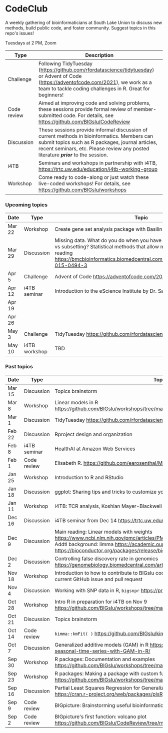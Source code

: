# CodeClub

A weekly gathering of bioinformaticians at South Lake Union to discuss new methods, build public code, and foster community. Suggest topics in this repo's issues!

Tuesdays at 2 PM, Zoom

Type        | Description
----------- | -----------
Challenge   | Following TidyTuesday (https://github.com/rfordatascience/tidytuesday) or Advent of Code (https://adventofcode.com/2021), we work as a team to tackle coding challenges in R. Great for beginners! 
Code review | Aimed at improving code and solving problems, these sessions provide formal review of member-submitted code. For details, see https://github.com/BIGslu/CodeReview
Discussion  | These sessions provide informal discussion of current methods in bioinformatics. Members can submit topics such as R packages, journal articles, recent seminars, etc. Please review any posted literature _**prior**_ to the session.
i4TB        | Seminars and workshops in partnership with i4TB, https://trtc.uw.edu/education/i4tb-working-group
Workshop    | Come ready to code-along or just watch these live-coded workshops! For details, see https://github.com/BIGslu/workshops

### Upcoming topics

Date    | Type        | Topic
------- | ----------- | -------
Mar 22  | Workshop    | Create gene set analysis package with Basilin
Mar 29  | Discussion  | Missing data. What do you do when you have missing data? Imputation vs subsetting? Statistical methods that allow missing? Etc. Helpful reading https://bmcbioinformatics.biomedcentral.com/articles/10.1186/s12859-015-0494-3
Apr 5   | Challenge   | Advent of Code https://adventofcode.com/2021
Apr 12  | i4TB seminar| Introduction to the eScience Institute by Dr. Sarah Stone
Apr 19  | | 
Apr 26  | | 
May 3   | Challenge    | TidyTuesday https://github.com/rfordatascience/tidytuesday
May 10  | i4TB workshop| TBD


### Past topics

Date    | Type        | Topic
------- | ----------- | -------
Mar 15  | Discussion  | Topics brainstorm
Mar 8   | Workshop    | Linear models in R https://github.com/BIGslu/workshops/tree/main/2022.03.08_linear.model.workshop
Mar 1   | Discussion  | TidyTuesday https://github.com/rfordatascience/tidytuesday
Feb 22  | Discussion  | Rproject design and organization
Feb 8   | i4TB seminar| HealthAI at Amazon Web Services
Feb 1   | Code review | Elisabeth R. https://github.com/earosenthal/MMPhewas
Jan 25  | Workshop    | Introduction to R and RStudio
Jan 18  | Discussion  | ggplot: Sharing tips and tricks to customize your plots
Jan 11  | Workshop    | i4TB: TCR analysis, Koshlan Mayer-Blackwell (Fred Hutch)
Dec 16  | Discussion  | i4TB seminar from Dec 14 https://trtc.uw.edu/education/i4tb-working-group
Dec 9   | Discussion  | Main reading: Linear models with weights https://www.ncbi.nlm.nih.gov/pmc/articles/PMC4551905/ <br> Addtl background: limma https://academic.oup.com/nar/article/43/7/e47/2414268 <br> https://bioconductor.org/packages/release/bioc/vignettes/limma/inst/doc/usersguide.pdf
Dec 2   | Discussion  | Controlling false discovery rate in genomics https://genomebiology.biomedcentral.com/articles/10.1186/s13059-019-1716-1
Nov 18  | Workshop    | Introduction to how to contribute to BIGslu code and walk-through of completing a current GitHub issue and pull request
Nov 4   | Discussion  | Working with SNP data in R, `bigsnpr` https://privefl.github.io/bigsnpr/articles/demo.html
Oct 28  | Workshop    | Intro R in preparation for i4TB on Nov 9 https://github.com/BIGslu/workshops/tree/main/2021.10.28_introR.workshop
Oct 21  | Discussion  | Topics brainstorm
Oct 14  | Code review | `kimma::kmFit( )` https://github.com/BIGslu/kimma
Oct 7   | Discussion  | Generalized additive models (GAM) in R https://petolau.github.io/Analyzing-double-seasonal-time-series-with-GAM-in-R/
Sep 30  | Workshop    | R packages: Documentation and examples https://github.com/BIGslu/workshops/tree/main/2021.09_R.package.workshop
Sep 23  | Workshop    | R packages: Making a package with custom functions https://github.com/BIGslu/workshops/tree/main/2021.09_R.package.workshop
Sep 16  | Discussion  | Partial Least Squares Regression for Generalized Linear Models in R, plsRglm https://cran.r-project.org/web/packages/plsRglm/index.html
Sep 9   | Code review | BIGpicture: Brainstorming useful bioinformatic plots and planning package development
Sep 2   | Code review | BIGpicture's first function: volcano plot https://github.com/BIGslu/CodeReview/tree/main/2021.08.24_volcano.plot
